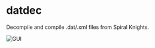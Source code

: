 # datdec
Decompile and compile .dat/.xml files from Spiral Knights.

![GUI](https://i.imgur.com/Rhbed6E.png "Datdec GUI")
